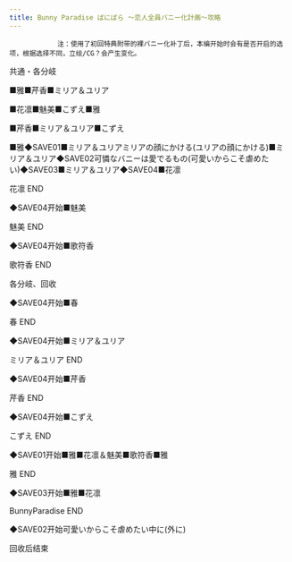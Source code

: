 ```yaml
---
title: Bunny Paradise ばにぱら ～恋人全員バニー化計画～攻略
---
```


                注：使用了初回特典附带的裸バニー化补丁后，本编开始时会有是否开启的选项，根据选择不同，立绘/CG？会产生变化。

共通・各分岐

■雅■芹香■ミリア＆ユリア

■花凛■魅美■こずえ■雅

■芹香■ミリア＆ユリア■こずえ

■雅◆SAVE01■ミリア＆ユリアミリアの顔にかける(ユリアの顔にかける)■ミリア＆ユリア◆SAVE02可憐なバニーは愛でるもの(可愛いからこそ虐めたい)◆SAVE03■ミリア＆ユリア◆SAVE04■花凛

花凛 END

◆SAVE04开始■魅美

魅美 END

◆SAVE04开始■歌符香

歌符香 END

各分岐、回收

◆SAVE04开始■春

春 END

◆SAVE04开始■ミリア＆ユリア

ミリア＆ユリア END

◆SAVE04开始■芹香

芹香 END

◆SAVE04开始■こずえ

こずえ END

◆SAVE01开始■雅■花凛＆魅美■歌符香■雅

雅 END

◆SAVE03开始■雅■花凛

BunnyParadise END

◆SAVE02开始可愛いからこそ虐めたい中に(外に)

回收后结束
              
